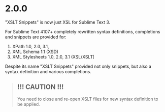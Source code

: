 2.0.0
=====

"XSLT Snippets" is now just XSL for Sublime Text 3.

For Sublime Text 4107+ completely rewritten syntax definitions,
completions and snippets are provided for:

1. XPath 1.0, 2.0, 3.1,
2. XML Schema 1.1 (XSD)
3. XML Stylesheets 1.0, 2.0, 3.1 (XSL/XSLT)

Despite its name "XSLT Snippets" provided not only snippets,
but also a syntax definition and various completions.

> !!! CAUTION !!!
> ---------------
> You need to close and re-open XSLT files
> for new syntax definition to be applied.
